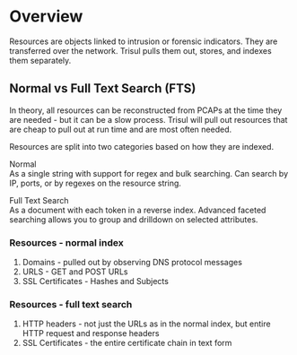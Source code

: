 # Overview

Resources are objects linked to intrusion or forensic indicators. They
are transferred over the network. Trisul pulls them out, stores, and
indexes them separately.

## Normal vs Full Text Search (FTS)

In theory, all resources can be reconstructed from PCAPs at the time
they are needed - but it can be a slow process. Trisul will pull out
resources that are cheap to pull out at run time and are most often
needed.

Resources are split into two categories based on how they are indexed.

Normal  
As a single string with support for regex and bulk searching. Can search
by IP, ports, or by regexes on the resource string.

Full Text Search  
As a document with each token in a reverse index. Advanced faceted
searching allows you to group and drilldown on selected attributes.

### Resources - normal index

1.  Domains - pulled out by observing DNS protocol messages
2.  URLS - GET and POST URLs
3.  SSL Certificates - Hashes and Subjects

### Resources - full text search

1.  HTTP headers - not just the URLs as in the normal index, but entire
    HTTP request and response headers
2.  SSL Certificates - the entire certificate chain in text form
